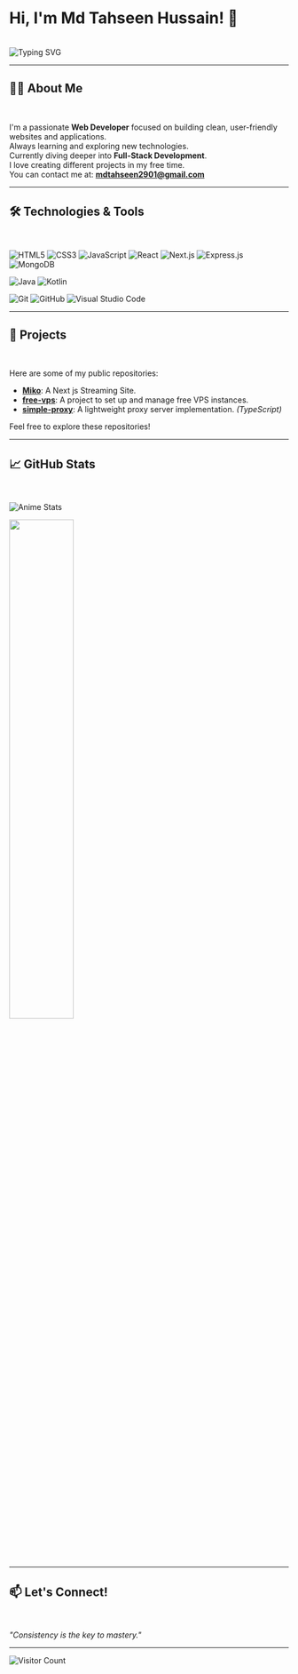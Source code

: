 # **Hi, I'm Md Tahseen Hussain! 👋**

<br>

<img src="https://readme-typing-svg.demolab.com?font=Fira+Code&size=24&pause=1000&center=true&vCenter=true&width=435&lines=Passionate+Web+Developer;Technology+Enthusiast;Lifelong+Learner+%F0%9F%93%9A" alt="Typing SVG" />

---

## **🧑‍💻 About Me**

<br>

 I'm a passionate **Web Developer** focused on building clean, user-friendly websites and applications.  
 Always learning and exploring new technologies.  
 Currently diving deeper into **Full-Stack Development**.  
 I love creating different projects in my free time.  
 You can contact me at: **mdtahseen2901@gmail.com**

---

## **🛠️ Technologies & Tools**

<br>

<!-- Web Development -->
![HTML5](https://img.shields.io/badge/HTML5-E34F26?style=for-the-badge&logo=html5&logoColor=white)
![CSS3](https://img.shields.io/badge/CSS3-1572B6?style=for-the-badge&logo=css3&logoColor=white)
![JavaScript](https://img.shields.io/badge/JavaScript-F7DF1E?style=for-the-badge&logo=javascript&logoColor=black)
![React](https://img.shields.io/badge/React-61DAFB?style=for-the-badge&logo=react&logoColor=black)
![Next.js](https://img.shields.io/badge/next.js-000000?style=for-the-badge&logo=nextdotjs&logoColor=white)
![Express.js](https://img.shields.io/badge/Express.js-000000?style=for-the-badge&logo=express&logoColor=white)
![MongoDB](https://img.shields.io/badge/MongoDB-47A248?style=for-the-badge&logo=mongodb&logoColor=white)

<!-- Programming Languages -->
![Java](https://img.shields.io/badge/Java-007396?style=for-the-badge&logo=java&logoColor=white)
![Kotlin](https://img.shields.io/badge/Kotlin-0095D5?style=for-the-badge&logo=kotlin&logoColor=white)

<!-- Tools -->
![Git](https://img.shields.io/badge/Git-F05032?style=for-the-badge&logo=git&logoColor=white)
![GitHub](https://img.shields.io/badge/GitHub-181717?style=for-the-badge&logo=github&logoColor=white)
![Visual Studio Code](https://img.shields.io/badge/VS_Code-007ACC?style=for-the-badge&logo=visualstudiocode&logoColor=white)



---

## **🚀 Projects**

<br>

Here are some of my public repositories:

- [**Miko**](https://github.com/mdtahseen7/miko): A Next js Streaming Site. 
- [**free-vps**](https://github.com/mdtahseen7/free-vps): A project to set up and manage free VPS instances.  
- [**simple-proxy**](https://github.com/mdtahseen7/simple-proxy): A lightweight proxy server implementation. *(TypeScript)*  

Feel free to explore these repositories!

---

## **📈 GitHub Stats**

<br>


  ![Anime Stats](https://github-readme-stats.vercel.app/api?username=mdtahseen7&theme=tokyonight&hide_title=true&show_icons=true&count_private=true&hide=prs&hide_border=true&include_all_commits=true)
 <p>
  <img src="https://github-readme-streak-stats.herokuapp.com?user=mdtahseen7&theme=radical" width="48%" />
</p>

---

## 📫 Let's Connect!

<br>

*"Consistency is the key to mastery."*

---
![Visitor Count](https://count.getloli.com/@mdtahseen7)



